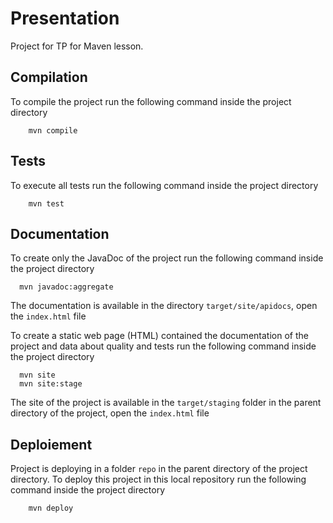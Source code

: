 # Presentation
Project for TP for Maven lesson.

## Compilation

To compile the project run the following command inside the project directory
```shell script
    mvn compile
```

## Tests

To execute all tests run the following command inside the project directory
```shell script
    mvn test
```

## Documentation

To create only the JavaDoc of the project run the following command inside the project directory
```shell script
  mvn javadoc:aggregate
```
The documentation is available in the directory `target/site/apidocs`, open the `index.html` file

To create a static web page (HTML) contained the documentation of the project and data about quality and tests
run the following command inside the project directory
```shell script
  mvn site
  mvn site:stage
```
The site of the project is available in the `target/staging` folder in the parent directory of the project,
open the `index.html` file

## Deploiement

Project is deploying in a folder `repo` in the parent directory of the project directory.
To deploy this project in this local repository run the following command inside the project directory
```shell script
    mvn deploy
```